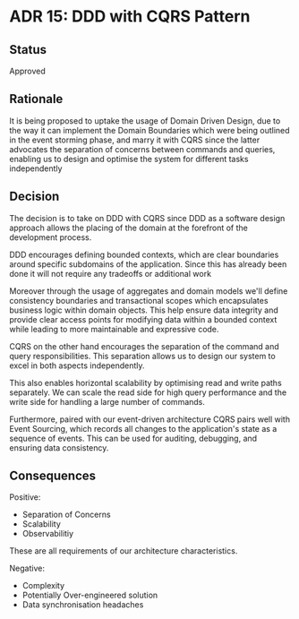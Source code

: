 # ADR 15: DDD with CQRS Pattern

## Status  
Approved

## Rationale

It is being proposed to uptake the usage of Domain Driven Design, due to the way it can implement the Domain Boundaries which were being outlined in the event storming phase, and marry it with CQRS since the latter advocates the separation of concerns between commands and queries, enabling us to design and optimise the system for different tasks independently

## Decision

The decision is to take on DDD with CQRS since DDD as a software design approach allows the placing of the domain at the forefront of the development process. 

DDD encourages defining bounded contexts, which are clear boundaries around specific subdomains of the application. Since this has already been done it will not require any tradeoffs or additional work

Moreover through the usage of aggregates and domain models we'll define consistency boundaries and transactional scopes which encapsulates business logic within domain objects. This help ensure data integrity and provide clear access points for modifying data within a bounded context while leading to more maintainable and expressive code.

CQRS on the other hand encourages the separation of the command and query responsibilities. This separation allows us to design our system to excel in both aspects independently.

This also enables horizontal scalability by optimising read and write paths separately. We can scale the read side for high query performance and the write side for handling a large number of commands.

Furthermore, paired with our event-driven architecture CQRS pairs well with Event Sourcing, which records all changes to the application's state as a sequence of events. This can be used for auditing, debugging, and ensuring data consistency.

## Consequences
Positive:

+ Separation of Concerns
+ Scalability
+ Observabilitiy

These are all requirements of our architecture characteristics.

Negative:  

- Complexity
- Potentially Over-engineered solution
- Data synchronisation headaches